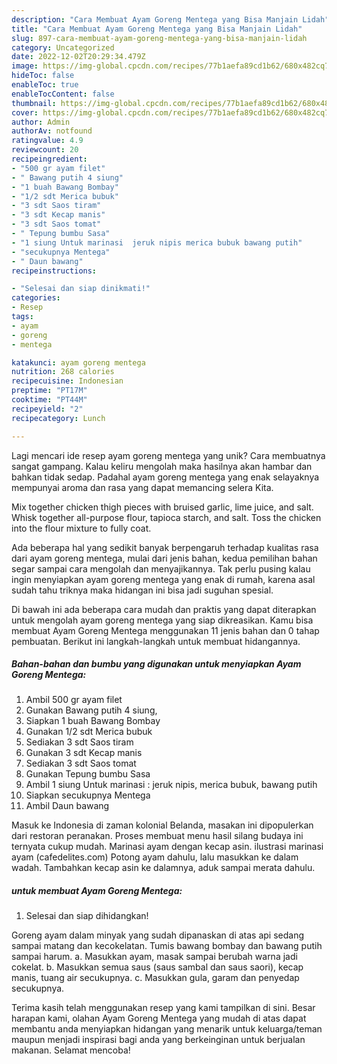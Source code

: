 ```yaml
---
description: "Cara Membuat Ayam Goreng Mentega yang Bisa Manjain Lidah"
title: "Cara Membuat Ayam Goreng Mentega yang Bisa Manjain Lidah"
slug: 897-cara-membuat-ayam-goreng-mentega-yang-bisa-manjain-lidah
category: Uncategorized
date: 2022-12-02T20:29:34.479Z
image: https://img-global.cpcdn.com/recipes/77b1aefa89cd1b62/680x482cq70/ayam-goreng-mentega-foto-resep-utama.jpg
hideToc: false
enableToc: true
enableTocContent: false
thumbnail: https://img-global.cpcdn.com/recipes/77b1aefa89cd1b62/680x482cq70/ayam-goreng-mentega-foto-resep-utama.jpg
cover: https://img-global.cpcdn.com/recipes/77b1aefa89cd1b62/680x482cq70/ayam-goreng-mentega-foto-resep-utama.jpg
author: Admin
authorAv: notfound
ratingvalue: 4.9
reviewcount: 20
recipeingredient:
- "500 gr ayam filet"
- " Bawang putih 4 siung"
- "1 buah Bawang Bombay"
- "1/2 sdt Merica bubuk"
- "3 sdt Saos tiram"
- "3 sdt Kecap manis"
- "3 sdt Saos tomat"
- " Tepung bumbu Sasa"
- "1 siung Untuk marinasi  jeruk nipis merica bubuk bawang putih"
- "secukupnya Mentega"
- " Daun bawang"
recipeinstructions:

- "Selesai dan siap dinikmati!"
categories:
- Resep
tags:
- ayam
- goreng
- mentega

katakunci: ayam goreng mentega 
nutrition: 268 calories
recipecuisine: Indonesian
preptime: "PT17M"
cooktime: "PT44M"
recipeyield: "2"
recipecategory: Lunch

---
```





Lagi mencari ide resep ayam goreng mentega yang unik? Cara membuatnya sangat gampang. Kalau keliru mengolah maka hasilnya akan hambar dan bahkan tidak sedap. Padahal ayam goreng mentega yang enak selayaknya mempunyai aroma dan rasa yang dapat memancing selera Kita.





Mix together chicken thigh pieces with bruised garlic, lime juice, and salt. Whisk together all-purpose flour, tapioca starch, and salt. Toss the chicken into the flour mixture to fully coat.

Ada beberapa hal yang sedikit banyak berpengaruh terhadap kualitas rasa dari ayam goreng mentega, mulai dari jenis bahan, kedua pemilihan bahan segar sampai cara mengolah dan menyajikannya. Tak perlu pusing kalau ingin menyiapkan ayam goreng mentega yang enak di rumah, karena asal sudah tahu triknya maka hidangan ini bisa jadi suguhan spesial.






Di bawah ini ada beberapa cara mudah dan praktis yang dapat diterapkan untuk mengolah ayam goreng mentega yang siap dikreasikan. Kamu bisa membuat Ayam Goreng Mentega menggunakan 11 jenis bahan dan 0 tahap pembuatan. Berikut ini langkah-langkah untuk membuat hidangannya.

<!--inarticleads1-->

##### Bahan-bahan dan bumbu yang digunakan untuk menyiapkan Ayam Goreng Mentega:

1. Ambil 500 gr ayam filet
1. Gunakan  Bawang putih 4 siung,
1. Siapkan 1 buah Bawang Bombay
1. Gunakan 1/2 sdt Merica bubuk
1. Sediakan 3 sdt Saos tiram
1. Gunakan 3 sdt Kecap manis
1. Sediakan 3 sdt Saos tomat
1. Gunakan  Tepung bumbu Sasa
1. Ambil 1 siung Untuk marinasi : jeruk nipis, merica bubuk, bawang putih
1. Siapkan secukupnya Mentega
1. Ambil  Daun bawang


Masuk ke Indonesia di zaman kolonial Belanda, masakan ini dipopulerkan dari restoran peranakan. Proses membuat menu hasil silang budaya ini ternyata cukup mudah. Marinasi ayam dengan kecap asin. ilustrasi marinasi ayam (cafedelites.com) Potong ayam dahulu, lalu masukkan ke dalam wadah. Tambahkan kecap asin ke dalamnya, aduk sampai merata dahulu. 

<!--inarticleads2-->

#####  untuk membuat Ayam Goreng Mentega:


1. Selesai dan siap dihidangkan!

Goreng ayam dalam minyak yang sudah dipanaskan di atas api sedang sampai matang dan kecokelatan. Tumis bawang bombay dan bawang putih sampai harum. a. Masukkan ayam, masak sampai berubah warna jadi cokelat. b. Masukkan semua saus (saus sambal dan saus saori), kecap manis, tuang air secukupnya. c. Masukkan gula, garam dan penyedap secukupnya. 

Terima kasih telah menggunakan resep yang kami tampilkan di sini. Besar harapan kami, olahan Ayam Goreng Mentega yang mudah di atas dapat membantu anda menyiapkan hidangan yang menarik untuk keluarga/teman maupun menjadi inspirasi bagi anda yang berkeinginan untuk berjualan makanan. Selamat mencoba!
